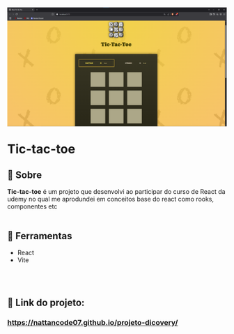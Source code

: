 <h1> 
<img src="public/tic-tac-toe-preview.png">
<p>Tic-tac-toe</p>
</h1>

## 🚨 Sobre

**Tic-tac-toe** é um projeto que desenvolvi ao participar do curso de React da udemy no qual me aprodundei em conceitos base do react como rooks, componentes etc
<br> <br>
## 🔧 Ferramentas

- React
- Vite

<br><br>
## 🎯 Link do projeto:
### <a target="_blank" href="https://nattancode07.github.io/projeto-dicovery/">https://nattancode07.github.io/projeto-dicovery/</a>